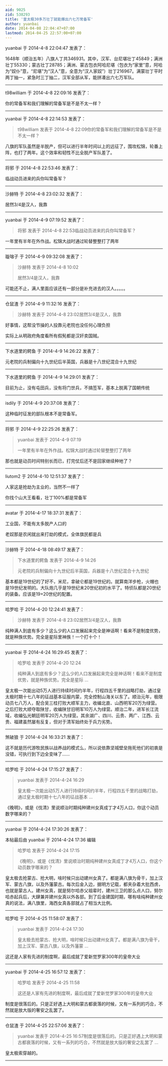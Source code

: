 ```yaml
---
aid: 9025
zid: 538293
title: '皇太极30多万壮丁就能爆出六七万常备军'
author: yuanbai
date: 2014-04-08 22:04:47+07:00
lastmod: 2014-04-25 22:57:00+07:00
---
```


yuanbai 于 2014-4-8 22:04:47 发表了：

1648年（顺治五年）八旗人丁共346931。其中，汉军、台尼堪壮丁45849；满洲壮丁55330；蒙古壮丁28785；满洲、蒙古包衣阿哈尼堪（包衣为“家里”意，阿哈为“奴仆”意，“尼堪”为“汉人”意，全意为“汉人家奴”）壮丁216967。满蒙壮丁平时两丁抽一，紧急时三丁抽二，汉军全部从军，能拼凑出六七万军队。

---------

t98william 于 2014-4-8 22:09:16 发表了：

你的常备军和我们理解的常备军是不是不太一样？

---------

yuanbai 于 2014-4-8 22:14:53 发表了：

> t98william 发表于 2014-4-8 22:09你的常备军和我们理解的常备军是不是不太一样？



八旗的军队虽然是半脱产，但可以进行半年时间以上的远征了，围攻松锦，轮番上阵，也打了两年。这个效率和韧性不比全脱产军队差了。

---------

将邪 于 2014-4-8 22:53:46 发表了：

临战动员进来的兵你叫常备军？

---------

沙赫特 于 2014-4-8 23:02:32 发表了：

居然3/4是汉人，我靠

---------

yuanbai 于 2014-4-9 07:19:52 发表了：

> 将邪 发表于 2014-4-8 22:53临战动员进来的兵你叫常备军？



一年里有半年在外作战。松锦大战时通过轮替整整打了两年

---------

璇瑢子 于 2014-4-9 09:32:08 发表了：

> 沙赫特 发表于 2014-4-8 10:02
> 
> 居然3/4是汉人，我靠



可能还不止，满人里面应该还有一部分是补充进去的汉人。。。。。

---------

仓鼠渣 于 2014-4-9 11:32:16 发表了：

> 沙赫特 发表于 2014-4-8 23:02居然3/4是汉人，我靠



好事情，这帮没节操的人投靠元老院也没任何心理负担

实际上从明政府角度看所有假髡都是汉奸卖国贼。

---------

下水道里的鳄鱼 于 2014-4-9 14:26:22 发表了：

元老院的兵制偏向十九世纪后半英国，兵器是十八世纪混合十九世纪

---------

下水道里的鳄鱼 于 2014-4-9 14:29:01 发表了：

目前为止，没有屯田兵，没有将门世兵，不搞签军，基本上脱离了国朝传统

---------

isdily 于 2014-4-9 20:37:08 发表了：

这种临时征发的部队根本不是常备军。

---------

将邪 于 2014-4-9 22:25:26 发表了：

> yuanbai 发表于 2014-4-9 07:19
> 
> 一年里有半年在外作战。松锦大战时通过轮替整整打了两年



那也就是动员时间特别长而已，打完仗后还不是回家继续种地了？

---------

liutom2 于 2014-4-10 12:51:37 发表了：

人家这是抢劫为主业的，当然不一样了

你找个山大王看看，壮丁100%都是常备军

---------

avatar 于 2014-4-17 18:37:31 发表了：

工业国，不能有太多脱产人口的

老奴那是农闲就出来打劫的模式，全体旗民都是兵

---------

沙赫特 于 2014-4-18 08:49:17 发表了：

> 下水道里的鳄鱼 发表于 2014-4-9 14:26
> 
> 元老院的兵制偏向十九世纪后半英国，兵器是十八世纪混合十九世纪



基本都是19世纪的了好不，米尼，拿破仑都是19世纪的。就算南洋步枪，火帽也是19世纪发明的。大队炮几乎是19世纪末20世纪初的水平了。特侦队都是20世纪的装备。应该是19+20世纪的配置。

---------

哈罗哈 于 2014-4-20 12:24:41 发表了：

> 沙赫特 发表于 2014-4-8 23:02居然3/4是汉人，我靠



纯种满人到底有多少？这么少的人口发展起来完全是神话啊！看来不是制度优势，就是种族优势。完全是星际里神族！一个打十个！

---------

yuanbai 于 2014-4-24 16:29:45 发表了：

> 哈罗哈 发表于 2014-4-20 12:24
> 
> 纯种满人到底有多少？这么少的人口发展起来完全是神话啊！看来不是制度优势，就是种族优势。完全是星际 ...



皇太极一次能出动5万人进行持续时间约半年，行程四五千里的战略打劫，通过皇太极时期十七八年的征战基本征服内蒙，完全控制山海关以东了。顺治元年，极限动员七八万人，配合吴三桂打败大顺军主力，收编北直、山西明军20万为绿营。之后打败大顺夺取陕甘，收编陕甘旧明军10万人为绿营。顺治二年，进军长江流域，收编弘光朝廷明军20万人为绿营。其余湖广、四川、云贵、两广、江西、云贵、福建虽然屡有反复，但对于清军始终处于兵力劣势。

---------

煞破狼 于 2014-4-24 16:33:21 发表了：

这不就是历代游牧民族以战养战的模式么，所以说依靠坚城壁垒拖死他们的初衷是没错，可执行到下边全变味了……

---------

哈罗哈 于 2014-4-24 17:15:27 发表了：

> yuanbai 发表于 2014-4-24 16:29
> 
> 皇太极一次能出动5万人进行持续时间约半年，行程四五千里的战略打劫，通过皇太极时期十七八年的征战基本 ...



《晚明》，或是《伐清》里说顺治时期纯种建州女真成丁才4万人口，你这个动员数字哪来的？

---------

yuanbai 于 2014-4-24 17:30:26 发表了：

本帖最后由 yuanbai 于 2014-4-24 17:36 编辑 


> 
> 哈罗哈 发表于 2014-4-24 17:15
> 
> 《晚明》，或是《伐清》里说顺治时期纯种建州女真成丁才4万人口，你这个动员数字哪来的？



皇太极去抢蒙古、抢大明，啥时候只出动建州女真了。都是满八旗为骨干，加上汉军、蒙古八旗，以及外藩蒙古。每次后金入边，据明方记载，都夹杂着大批西虏，也就是蒙古人。建州女真，就是努尔哈赤父祖辈时，建州三卫的那么点人口，努尔哈赤起兵后，大肆兼并建州女真以外各部。到了后金建国时期，哪有啥纯种建州女真的说法，满八旗里，海西女真各部就占了相当大比例。

---------

哈罗哈 于 2014-4-25 11:58:07 发表了：

> yuanbai 发表于 2014-4-24 17:30
> 
> 皇太极去抢蒙古、抢大明，啥时候只出动建州女真了。都是满八旗为骨干，加上汉军、蒙古八旗，以及外藩蒙 ...



这还是人家有先进的制度啊，最后成就了爱新觉罗家300年的皇帝大业

---------

yuanbai 于 2014-4-25 16:57:12 发表了：

> 哈罗哈 发表于 2014-4-25 11:58
> 
> 这还是人家有先进的制度啊，最后成就了爱新觉罗家300年的皇帝大业



制度是很落后的。只是正好遇上大明和蒙古都衰落的时候，又有一系列的巧合，不然就是放大版的奢安之乱罢了。

---------

仓鼠渣 于 2014-4-25 22:57:06 发表了：

> yuanbai 发表于 2014-4-25 16:57制度是很落后的。只是正好遇上大明和蒙古都衰落的时候，又有一系列的巧合，不然就是放大版的奢安之乱罢了 ...



皇太极索穿越的。

---------

